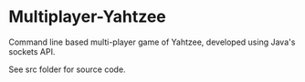 # Multiplayer-Yahtzee
Command line based multi-player game of Yahtzee, developed using Java's sockets API.

See src folder for source code.
